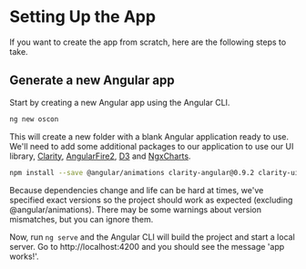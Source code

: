 # Setting Up the App

If you want to create the app from scratch, here are the following steps to take.

## Generate a new Angular app

Start by creating a new Angular app using the Angular CLI.

```bash
ng new oscon
```

This will create a new folder with a blank Angular application ready to use. We'll need to add some additional packages to our application to use our UI library, [Clarity](https://vmware.github.io/clarity), [AngularFire2](https://github.com/angular/angularfire2), [D3](https://d3js.org) and [NgxCharts](https://github.com/swimlane/ngx-charts).

```bash
npm install --save @angular/animations clarity-angular@0.9.2 clarity-ui@0.9.2 clarity-icons@0.9.2 @webcomponents/custom-elements@1.0.0-alpha.3 mutationobserver-shim@0.3.2 firebase@3.9.0 angularfire2@4.0.0-rc.0 @swimlane/ngx-charts@5.1.2 d3@4.8.0
```

Because dependencies change and life can be hard at times, we've specified exact versions so the project should work as expected (excluding @angular/animations). There may be some warnings about version mismatches, but you can ignore them.

Now, run `ng serve` and the Angular CLI will build the project and start a local server. Go to http://localhost:4200 and you should see the message 'app works!'.